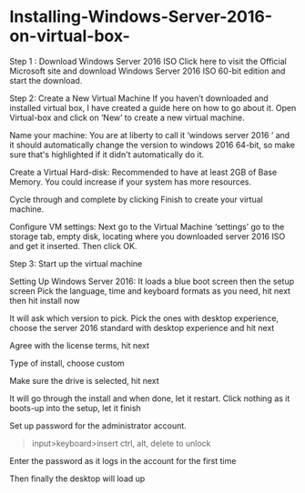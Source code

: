 # Installing-Windows-Server-2016-on-virtual-box-

Step 1 : Download Windows Server 2016 ISO
Click here to visit the Official Microsoft site and download Windows Server 2016 ISO 60-bit edition and start the download.


Step 2: Create a New Virtual Machine
If you haven’t downloaded and installed virtual box, I have created a guide here  on how to go about it. Open Virtual-box and click on ‘New’ to create a new virtual machine.


Name your machine:
You are at liberty to call it ‘windows server 2016 ’ and it should automatically change the version to windows 2016 64-bit, so make sure that's highlighted if it didn't automatically do it.



Create a Virtual Hard-disk:
Recommended to have at least 2GB of Base Memory. You could increase if your system has more resources.


Cycle through and complete by clicking Finish to create your virtual machine.





Configure VM settings:
Next go to the Virtual Machine ‘settings’ go to the storage tab, empty disk, locating where you downloaded server 2016 ISO and get it inserted. Then click OK.







Step 3: Start up the virtual machine



Setting Up Windows Server 2016:
It loads a blue boot screen then the setup screen
Pick the language, time and keyboard formats as you need, hit next then hit install now




It will ask which version to pick. Pick the ones with desktop experience, choose the server 2016 standard with desktop experience and hit next 


Agree with the license terms, hit next

Type of install, choose custom


Make sure the drive is selected, hit next


It will go through the install and when done, let it restart. Click nothing as it boots-up into the setup, let it finish



Set up password for the administrator account. 

>input>keyboard>insert ctrl, alt, delete to unlock


Enter the password as it logs in the account for the first time


Then finally the desktop will load up






